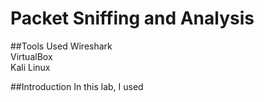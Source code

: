 # Packet Sniffing and Analysis

##Tools Used
Wireshark\
VirtualBox\
Kali Linux

##Introduction
In this lab, I used 
